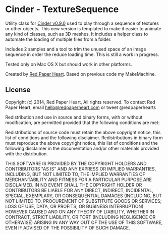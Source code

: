 Cinder - TextureSequence
===========

Utility class for [Cinder v0.9.0](https://libcinder.org/) used to play through a sequence of textures or other objects.
This new version is templated to make it easier to animate any kind of classes, such as 3D meshes. It includes a helper class to automate the loading of multiple files from a folder.

Includes 2 samples and a tool to trim the unused space of an image sequence in order the reduce loading time. This is still a work in progress.

Tested only on Mac OS X but should work in other platforms.

Created by [Red Paper Heart](http://redpaperheart.com). Based on previous code my MakeMachine.


License
-------
Copyright (c) 2014, Red Paper Heart, All rights reserved. To contact Red Paper Heart, email hello@redpaperheart.com or tweet @redpaperhearts

Redistribution and use in source and binary forms, with or without modification, are permitted provided that the following conditions are met:
 
Redistributions of source code must retain the above copyright notice, this list of conditions and the following disclaimer. Redistributions in binary form must reproduce the above copyright notice, this list of conditions and the following disclaimer in the documentation and/or other materials provided with the distribution.
 
THIS SOFTWARE IS PROVIDED BY THE COPYRIGHT HOLDERS AND CONTRIBUTORS "AS IS" AND ANY EXPRESS OR IMPLIED WARRANTIES, INCLUDING, BUT NOT LIMITED TO, THE IMPLIED WARRANTIES OF MERCHANTABILITY AND FITNESS FOR A PARTICULAR PURPOSE ARE DISCLAIMED. IN NO EVENT SHALL THE COPYRIGHT HOLDER OR CONTRIBUTORS BE LIABLE FOR ANY DIRECT, INDIRECT, INCIDENTAL, SPECIAL, EXEMPLARY, OR CONSEQUENTIAL DAMAGES (INCLUDING, BUT NOT LIMITED TO, PROCUREMENT OF SUBSTITUTE GOODS OR SERVICES; LOSS OF USE, DATA, OR PROFITS; OR BUSINESS INTERRUPTION) HOWEVER CAUSED AND ON ANY THEORY OF LIABILITY, WHETHER IN CONTRACT, STRICT LIABILITY, OR TORT (INCLUDING NEGLIGENCE OR OTHERWISE) ARISING IN ANY WAY OUT OF THE USE OF THIS SOFTWARE, EVEN IF ADVISED OF THE POSSIBILITY OF SUCH DAMAGE.



